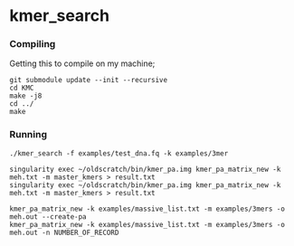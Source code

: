 # kmer_search

### Compiling

Getting this to compile on my machine;

```
git submodule update --init --recursive
cd KMC
make -j8
cd ../
make
```

### Running

```
./kmer_search -f examples/test_dna.fq -k examples/3mer
```




```
singularity exec ~/oldscratch/bin/kmer_pa.img kmer_pa_matrix_new -k meh.txt -m master_kmers > result.txt
singularity exec ~/oldscratch/bin/kmer_pa.img kmer_pa_matrix_new -k meh.txt -m master_kmers > result.txt
```



```
kmer_pa_matrix_new -k examples/massive_list.txt -m examples/3mers -o meh.out --create-pa
kmer_pa_matrix_new -k examples/massive_list.txt -m examples/3mers -o meh.out -n NUMBER_OF_RECORD
```
